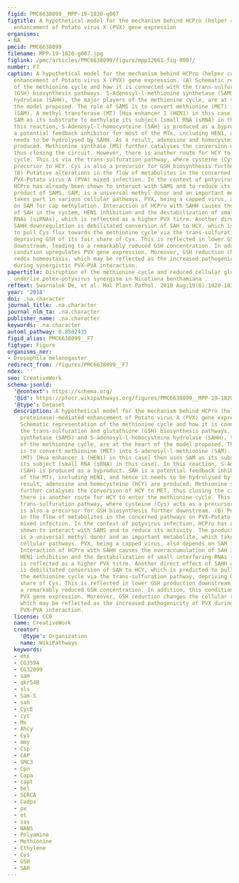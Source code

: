 ```yaml
---
figid: PMC6638099__MPP-19-1820-g007
figtitle: A hypothetical model for the mechanism behind HCPro (helper component proteinase)‐mediated
  enhancement of Potato virus X (PVX) gene expression
organisms:
- NA
pmcid: PMC6638099
filename: MPP-19-1820-g007.jpg
figlink: /pmc/articles/PMC6638099/figure/mpp12661-fig-0007/
number: F7
caption: A hypothetical model for the mechanism behind HCPro (helper component proteinase)‐mediated
  enhancement of Potato virus X (PVX) gene expression. (A) Schematic representation
  of the methionine cycle and how it is connected with the trans‐sulfuration and glutathione
  (GSH) biosynthesis pathways. S‐Adenosyl‐l‐methionine synthetase (SAMS) and S‐adenosyl‐l‐homocysteine
  hydrolase (SAHH), the major players of the methionine cycle, are at the heart of
  the model proposed. The role of SAMS is to convert methionine (MET) into S‐adenosyl‐l‐methionine
  (SAM). A methyl transferase (MT) [Hua enhancer 1 (HEN1) in this case] then uses
  SAM as its substrate to methylate its subject [small RNA (sRNA) in this case]. In
  this reaction, S‐Adenosyl‐l‐homocysteine (SAH) is produced as a byproduct. SAH is
  a potential feedback inhibitor for most of the MTs, including HEN1, and hence it
  needs to be hydrolysed by SAHH. As a result, adenosine and homocysteine (HCY) are
  produced. Methionine synthase (MS) further catalyses the conversion of HCY to MET,
  thus closing the circuit. However, there is another route for HCY to enter the methionine
  cycle. This is via the trans‐sulfuration pathway, where cysteine (Cys) acts as a
  precursor to HCY. Cys is also a precursor for GSH biosynthesis further downstream.
  (B) Putative alterations in the flow of metabolites in the concerned pathways on
  PVX–Potato virus A (PVA) mixed infection. In the context of potyvirus infection,
  HCPro has already been shown to interact with SAMS and to reduce its activity. The
  product of SAMS, SAM, is a universal methyl donor and an important metabolite, which
  takes part in various cellular pathways. PVX, being a capped virus, also depends
  on SAM for cap methylation. Interaction of HCPro with SAHH causes the overaccumulation
  of SAH in the system, HEN1 inhibition and the destabilization of small interfering
  RNAs (siRNAs), which is reflected as a higher PVX titre. Another direct effect of
  SAHH downregulation is debilitated conversion of SAH to HCY, which is predicted
  to pull Cys flux towards the methionine cycle via the trans‐sulfuration pathway,
  depriving GSH of its fair share of Cys. This is reflected in lower GSH production
  downstream, leading to a remarkably reduced GSH concentration. In addition, this
  condition upregulates PVX gene expression. Moreover, GSH reduction changes the cellular
  redox homeostasis, which may be reflected as the increased pathogenicity of PVX
  during synergistic PVX–PVA interaction.
papertitle: Disruption of the methionine cycle and reduced cellular gluthathione levels
  underlie potex–potyvirus synergism in Nicotiana benthamiana .
reftext: Swarnalok De, et al. Mol Plant Pathol. 2018 Aug;19(8):1820-1835.
year: '2018'
doi: .na.character
journal_title: .na.character
journal_nlm_ta: .na.character
publisher_name: .na.character
keywords: .na.character
automl_pathway: 0.8502435
figid_alias: PMC6638099__F7
figtype: Figure
organisms_ner:
- Drosophila melanogaster
redirect_from: /figures/PMC6638099__F7
ndex: ''
seo: CreativeWork
schema-jsonld:
  '@context': https://schema.org/
  '@id': https://pfocr.wikipathways.org/figures/PMC6638099__MPP-19-1820-g007.html
  '@type': Dataset
  description: A hypothetical model for the mechanism behind HCPro (helper component
    proteinase)‐mediated enhancement of Potato virus X (PVX) gene expression. (A)
    Schematic representation of the methionine cycle and how it is connected with
    the trans‐sulfuration and glutathione (GSH) biosynthesis pathways. S‐Adenosyl‐l‐methionine
    synthetase (SAMS) and S‐adenosyl‐l‐homocysteine hydrolase (SAHH), the major players
    of the methionine cycle, are at the heart of the model proposed. The role of SAMS
    is to convert methionine (MET) into S‐adenosyl‐l‐methionine (SAM). A methyl transferase
    (MT) [Hua enhancer 1 (HEN1) in this case] then uses SAM as its substrate to methylate
    its subject [small RNA (sRNA) in this case]. In this reaction, S‐Adenosyl‐l‐homocysteine
    (SAH) is produced as a byproduct. SAH is a potential feedback inhibitor for most
    of the MTs, including HEN1, and hence it needs to be hydrolysed by SAHH. As a
    result, adenosine and homocysteine (HCY) are produced. Methionine synthase (MS)
    further catalyses the conversion of HCY to MET, thus closing the circuit. However,
    there is another route for HCY to enter the methionine cycle. This is via the
    trans‐sulfuration pathway, where cysteine (Cys) acts as a precursor to HCY. Cys
    is also a precursor for GSH biosynthesis further downstream. (B) Putative alterations
    in the flow of metabolites in the concerned pathways on PVX–Potato virus A (PVA)
    mixed infection. In the context of potyvirus infection, HCPro has already been
    shown to interact with SAMS and to reduce its activity. The product of SAMS, SAM,
    is a universal methyl donor and an important metabolite, which takes part in various
    cellular pathways. PVX, being a capped virus, also depends on SAM for cap methylation.
    Interaction of HCPro with SAHH causes the overaccumulation of SAH in the system,
    HEN1 inhibition and the destabilization of small interfering RNAs (siRNAs), which
    is reflected as a higher PVX titre. Another direct effect of SAHH downregulation
    is debilitated conversion of SAH to HCY, which is predicted to pull Cys flux towards
    the methionine cycle via the trans‐sulfuration pathway, depriving GSH of its fair
    share of Cys. This is reflected in lower GSH production downstream, leading to
    a remarkably reduced GSH concentration. In addition, this condition upregulates
    PVX gene expression. Moreover, GSH reduction changes the cellular redox homeostasis,
    which may be reflected as the increased pathogenicity of PVX during synergistic
    PVX–PVA interaction.
  license: CC0
  name: CreativeWork
  creator:
    '@type': Organization
    name: WikiPathways
  keywords:
  - mts
  - CG3594
  - CG32099
  - sam
  - qkr54B
  - sls
  - Sam-S
  - sah
  - CycE
  - cyc
  - Ms
  - Ahcy
  - Cys
  - mmy
  - Csp
  - CAP
  - SMC3
  - Cpn
  - Capa
  - capt
  - bel
  - SERCA
  - Cadps
  - px
  - et
  - sas
  - NANS
  - Polyamine
  - Methionine
  - Ethylene
  - Cys
  - GSH
  - SAH
---
```

